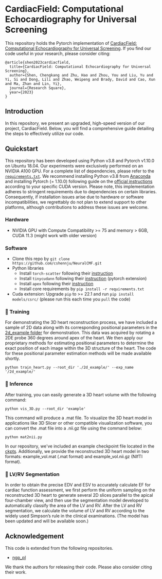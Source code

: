 # CardiacField: Computational Echocardiography for Universal Screening

This repository holds the Pytorch implementation of [CardiacField: Computational Echocardiography for Universal Screening](https://njuvision.github.io/CardiacField/). If you find our code useful in your research, please consider citing:

```
@article{shen2023cardiacfield,
  title={CardiacField: Computational Echocardiography for Universal Screening},
  author={Shen, Chengkang and Zhu, Hao and Zhou, You and Liu, Yu and Yi, Si and Dong, Lili and Zhao, Weipeng and Brady, David and Cao, Xun and Ma, Zhan and Lin, Yi},
  journal={Research Square},
  year={2023}
}
```

## Introduction
In this repository, we present an upgraded, high-speed version of our project, CardiacField. Below, you will find a comprehensive guide detailing the steps to effectively utilize our code.

## Quickstart
This repository has been developed using Python v3.8 and Pytorch v1.10.0 on Ubuntu 18.04. Our experiments were exclusively performed on an NVIDIA A100 GPU. For a complete list of dependencies, please refer to the [`requirements.txt`](requirements.txt). We recommend installing Python v3.8 from [Anaconda](https://www.anaconda.com/) and installing Pytorch (= 1.10.0) following guide on the [official instructions](https://pytorch.org/) according to your specific CUDA version. Please note, this implementation adheres to stringent requirements due to dependencies on certain libraries. Consequently, if installation issues arise due to hardware or software incompatibilities, we regrettably do not plan to extend support to other platforms, although contributions to address these issues are welcome.
### Hardware
* NVIDIA GPU with Compute Compatibility >= 75 and memory > 6GB, CUDA 11.3 (might work with older version)

### Software
* Clone this repo by `git clone https://github.com/cshennju/NeuralCMF.git`
* Python libraries
    * Install `torch-scatter` following their [instruction](https://github.com/rusty1s/pytorch_scatter#installation)
    * Install `tinycudann` following their [instruction](https://github.com/NVlabs/tiny-cuda-nn#pytorch-extension) (pytorch extension)
    * Install `apex` following their [instruction](https://github.com/NVIDIA/apex#linux)
    * Install core requirements by `pip install -r requirements.txt`
* Cuda extension: Upgrade `pip` to >= 22.1 and run `pip install models/csrc/` (please run this each time you `pull` the code)

### :key: Training
For demonstrating the 3D heart reconstruction process, we have included a sample of 2D data along with its corresponding positional parameters in the [2d_example folder](2d_example) for demonstration. This data was acquired by rotating a 2DE probe 360 degrees around apex of the heart. We then apply our proprietary methods for estimating positional parameters to determine the exact position of each image within the 3D structure of the heart. The code for these positional parameter estimation methods will be made available shortly.

```
python train_heart.py --root_dir './2d_example/' --exp_name '/2d_example/'
```

### :key: Inference
After training, you can easily generate a 3D heart volume with the following command:
```
python vis_3D.py --root_dir 'example'
```
This command will produce a .mat file. To visualize the 3D heart model in applications like 3D Slicer or other compatible visualization software, you can convert the .mat file into a .nii.gz file using the command below:
```
python mat2nii.py
```
In our repository, we've included an example checkpoint file located in the [ckpts](folder). Additionally, we provide the reconstructed 3D heart model in two formats: example_vol.mat (.mat format) and example_vol.nii.gz (NIfTI format).

### :key: LV/RV Segmentation
In order to obtain the precise EDV and ESV to accurately calculate EF for cardiac function assessment, we first perform the uniform sampling on the reconstructed 3D heart to generate several 2D slices parallel to the apical four-chamber view, and then use the segmentation model developed  to automatically classify the area of the LV and RV. After the LV and RV segmentation, we calculate the volume of LV and RV according to the widely used Simpson’s rule in the clinical examinations. (The model has been updated and will be available soon.)

## Acknowledgement
This code is extended from the following repositories.
- [ngp_pl](https://github.com/kwea123/ngp_pl)

We thank the authors for releasing their code. Please also consider citing their work.